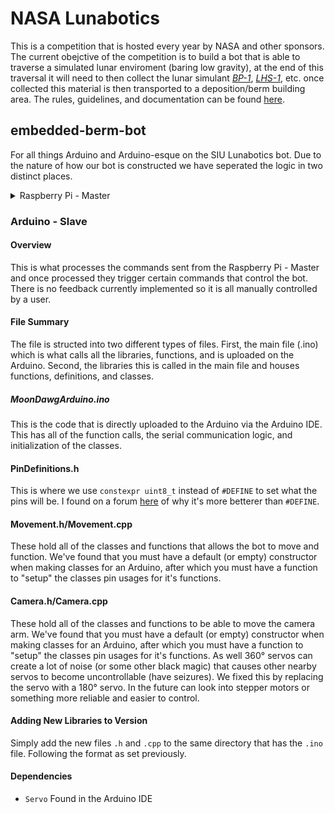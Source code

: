 # NASA Lunabotics

This is a competition that is hosted every year by NASA and other sponsors. The current obejctive of the competition is to build a bot that is able to traverse a simulated lunar enviroment (baring low gravity), at the end of this traversal it will need to then collect the lunar simulant *[BP-1](https://ares.jsc.nasa.gov/projects/simulants/bp-1.html)*, *[LHS-1](https://spaceresourcetech.com/products/lhs-1-lunar-highlands-simulant)*, etc. once collected this material is then transported to a deposition/berm building area. The rules, guidelines, and documentation can be found [here](https://www.nasa.gov/learning-resources/lunabotics-challenge/).

## embedded-berm-bot

For all things Arduino and Arduino-esque on the SIU Lunabotics bot. 
Due to the nature of how our bot is constructed we have seperated the logic in two distinct places. 
<details>
  <summary>Raspberry Pi - Master</summary>
  
  This will control the Arduino and tells it what to do along with communicating to the user. There is a more detailed description of how it works [here](https://github.com/SIU-Robotics/moondawg-ros). All that needs to be known for the Arduino side is that it will send data over Serial which is then parsed into usable bits for us to send to `commandProccessing` that will call specific functions and give it the data needed.
  
</details>

### Arduino - Slave

#### Overview
  
This is what processes the commands sent from the Raspberry Pi - Master and once processed they trigger certain commands that control the bot. There is no feedback currently implemented so it is all manually controlled by a user. 

#### File Summary

The file is structed into two different types of files. First, the main file (.ino) which is what calls all the libraries, functions, and is uploaded on the Arduino. Second, the libraries this is called in the main file and houses functions, definitions, and classes.

##### MoonDawgArduino.ino

This is the code that is directly uploaded to the Arduino via the Arduino IDE. This has all of the function calls, the serial communication logic, and initialization of the classes.

#### PinDefinitions.h

This is where we use `constexpr uint8_t` instead of `#DEFINE` to set what the pins will be. I found on a forum [here](https://stackoverflow.com/questions/42388077/when-should-i-prefer-constexpr-variables-over-macros/42388687#42388687) of why it's more betterer than `#DEFINE`.

#### Movement.h/Movement.cpp

These hold all of the classes and functions that allows the bot to move and function. We've found that you must have a default (or empty) constructor when making classes for an Arduino, after which you must have a function to "setup" the classes pin usages for it's functions. 

#### Camera.h/Camera.cpp

These hold all of the classes and functions to be able to move the camera arm. We've found that you must have a default (or empty) constructor when making classes for an Arduino, after which you must have a function to "setup" the classes pin usages for it's functions. As well 360&deg; servos can create a lot of noise (or some other black magic) that causes other nearby servos to become uncontrollable (have seizures). We fixed this by replacing the servo with a 180&deg; servo. In the future can look into stepper motors or something more reliable and easier to control.

#### Adding New Libraries to Version

Simply add the new files `.h` and `.cpp` to the same directory that has the `.ino` file. Following the format as set previously.

#### Dependencies

- `Servo` Found in the Arduino IDE
